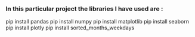 ### In this  particular project the libraries I have used are :
pip install pandas 
pip install numpy 
pip install matplotlib
pip install seaborn 
pip install plotly
pip install sorted_months_weekdays
